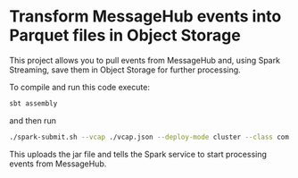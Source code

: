 # Transform MessageHub events into Parquet files in Object Storage

This project allows you to pull events from MessageHub and, using Spark Streaming, save them in Object Storage for further processing.

To compile and run this code execute:
```bash
sbt assembly
```
and then run
```bash
./spark-submit.sh --vcap ./vcap.json --deploy-mode cluster --class com.ibm.cicto.streaming.MHBXSparkStreamingJob --master https://169.54.219.20 target/scala-2.10/MessageHub_Spark_Bluemix-assembly-1.0.jar
```

This uploads the jar file and tells the Spark service to start processing events from MessageHub.  
